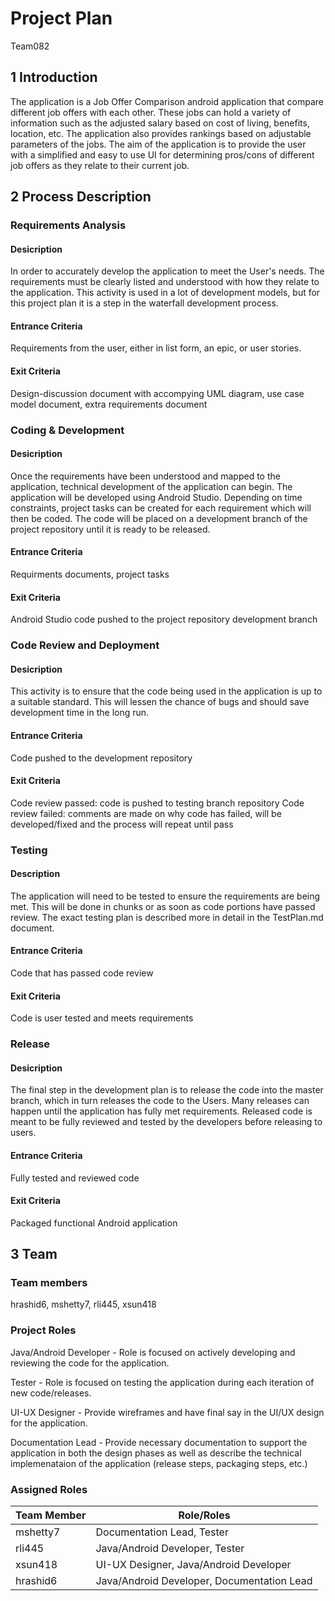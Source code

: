 # Project Plan

Team082

## 1 Introduction

The application is a Job Offer Comparison android application that compare different job offers with each other. These jobs can hold a variety of information such as the adjusted salary based on cost of living, benefits, location, etc. The application also provides rankings based on adjustable parameters of the jobs. The aim of the application is to provide the user with a simplified and easy to use UI for determining pros/cons of different job offers as they relate to their current job.

## 2 Process Description

### Requirements Analysis

#### Desicription
In order to accurately develop the application to meet the User's needs. The requirements must be clearly listed and understood with how they relate to the application. This activity is used in a lot of development models, but for this project plan it is a step in the waterfall development process.

#### Entrance Criteria
Requirements from the user, either in list form, an epic, or user stories.

#### Exit Criteria
Design-discussion document with accompying UML diagram, use case model document, extra requirements document

### Coding & Development

#### Desicription
Once the requirements have been understood and mapped to the application, technical development of the application can begin. The application will be developed using Android Studio. Depending on time constraints, project tasks can be created for each requirement which will then be coded. The code will be placed on a development branch of the project repository until it is ready to be released.

#### Entrance Criteria
Requirments documents, project tasks

#### Exit Criteria
Android Studio code pushed to the project repository development branch

### Code Review and Deployment

#### Desicription
This activity is to ensure that the code being used in the application is up to a suitable standard. This will lessen the chance of bugs and should save development time in the long run.

#### Entrance Criteria
Code pushed to the development repository

#### Exit Criteria
Code review passed: code is pushed to testing branch repository
Code review failed: comments are made on why code has failed, will be developed/fixed and the process will repeat until pass

### Testing

#### Description
The application will need to be tested to ensure the requirements are being met. This will be done in chunks or as soon as code portions have passed review. The exact testing plan is described more in detail in the TestPlan.md document.

#### Entrance Criteria
Code that has passed code review

#### Exit Criteria
Code is user tested and meets requirements

### Release

#### Desicription
The final step in the development plan is to release the code into the master branch, which in turn releases the code to the Users. Many releases can happen until the application has fully met requirements. Released code is meant to be fully reviewed and tested by the developers before releasing to users.

#### Entrance Criteria
Fully tested and reviewed code

#### Exit Criteria
Packaged functional Android application

## 3 Team

### Team members
hrashid6, mshetty7, rli445, xsun418

### Project Roles

Java/Android Developer - Role is focused on actively developing and reviewing the code for the application.

Tester - Role is focused on testing the application during each iteration of new code/releases.

UI-UX Designer - Provide wireframes and have final say in the UI/UX design for the application.

Documentation Lead - Provide necessary documentation to support the application in both the design phases as well as describe the technical implemenataion of the application (release steps, packaging steps, etc.)

### Assigned Roles
| Team Member 	| Role/Roles                     	         |
|-------------	|--------------------------------	         |
| mshetty7    	| Documentation Lead, Tester                 |
| rli445      	| Java/Android Developer, Tester             |
| xsun418     	| UI-UX Designer, Java/Android Developer     |
| hrashid6    	| Java/Android Developer, Documentation Lead |